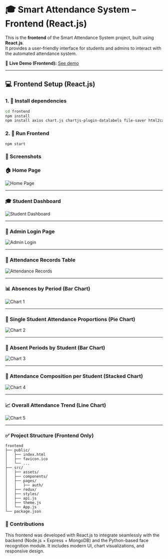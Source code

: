 # 🎓 Smart Attendance System – Frontend (React.js)

This is the **frontend** of the Smart Attendance System project, built using **React.js**.  
It provides a user-friendly interface for students and admins to interact with the automated attendance system.

🔗 **Live Demo (Frontend):** [See demo](https://automated-attendance-system-fronten.vercel.app/)

---

## 💻 Frontend Setup (React.js)

### 1. 📁 Install dependencies

```bash
cd frontend
npm install
npm install axios chart.js chartjs-plugin-datalabels file-saver html2canvas jspdf react-chartjs-2 react-heatmap-grid react-icons react-router-dom xlsx
```

### 2. 🚀 Run Frontend

```bash
npm start
```

### 📸 Screenshots

### 🏠 Home Page

![Home Page](/screenshots/HomePage.png)

---

### 🎓 Student Dashboard

![Student Dashboard](/screenshots/Student_Dashboard.png)

---

### 🔐 Admin Login Page

![Admin Login](/screenshots/Admin_Login.png)

---

### 📅 Attendance Records Table

![Attendance Records](/screenshots/Attendance_Records.png)

---

### 📊 Absences by Period (Bar Chart)

![Chart 1](/screenshots/Chart_1.png)

---

### 🧍 Single Student Attendance Proportions (Pie Chart)

![Chart 2](/screenshots/Chart_2.png)

---

### 👥 Absent Periods by Student (Bar Chart)

![Chart 3](/screenshots/Chart_3.png)

---

### 🧾 Attendance Composition per Student (Stacked Chart)

![Chart 4](/screenshots/Chart_4.png)

---

### 📈 Overall Attendance Trend (Line Chart)

![Chart 5](/screenshots/Chart_5.png)

---

### ✅ Project Structure (Frontend Only)

```
frontend
├── public/
│   ├── index.html
│   ├── favicon.ico
│   └── ...
├── src/
│   ├── assets/
│   ├── components/
│   ├── pages/
│   │   ├── auth/
│   ├── redux/
│   ├── styles/
│   ├── api.js
│   ├── theme.js
│   └── App.js
└── package.json
```

### 🧠 Contributions

This frontend was developed with React.js to integrate seamlessly with the backend (Node.js + Express + MongoDB) and the Python-based face recognition module. It includes modern UI, chart visualizations, and responsive design.

```